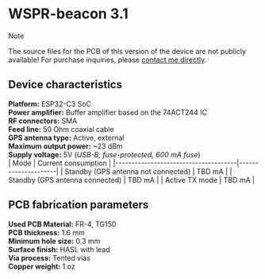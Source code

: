 # WSPR-beacon 3.1

> [!NOTE]
>The source files for the PCB of this version of the device are not publicly available! For purchase inquiries, please [contact me directly](https://github.com/IgrikXD/WSPR-beacon#how-to-contact-me).

## Device characteristics
**Platform:** ESP32-C3 SoC  
**Power amplifier:** Buffer amplifier based on the 74ACT244 IC  
**RF connectors:** SMA  
**Feed line:** 50 Ohm coaxial cable  
**GPS antenna type:** Active, external  
**Maximum output power:** ~23 dBm  
**Supply voltage:** 5V (_USB-B, fuse-protected, 600 mA fuse_)  
| Mode                                 | Current consumption |
|--------------------------------------|---------------------|
| Standby (GPS antenna not connected)  |  TBD mA             |
| Standby (GPS antenna connected)      |  TBD mA             |
| Active TX mode                       |  TBD mA             |

## PCB fabrication parameters
**Used PCB Material:** FR-4, TG150  
**PCB thickness:** 1.6 mm  
**Minimum hole size:** 0.3 mm  
**Surface finish:** HASL with lead  
**Via process:** Tented vias  
**Copper weight:** 1 oz  
